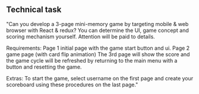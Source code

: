 ## Technical task

"Can you develop a 3-page mini-memory game by targeting mobile & web browser with React & redux?
You can determine the UI, game concept and scoring mechanism yourself.
Attention will be paid to details.

Requirements:
Page 1 initial page with the game start button and ui.
Page 2 game page (with card flip animation)
The 3rd page will show the score and the game cycle will be refreshed by returning to the main menu with a button and resetting the game.

Extras:
To start the game, select username on the first page and create your scoreboard using these procedures on the last page."  
